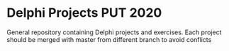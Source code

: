 # Delphi Projects PUT 2020
General repository containing Delphi projects and exercises. 
Each project should be merged with master from different branch to avoid conflicts
